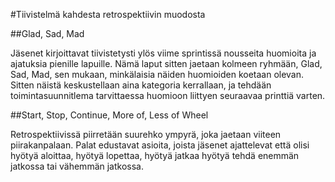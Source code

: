 #Tiivistelmä kahdesta retrospektiivin muodosta


##Glad, Sad, Mad

Jäsenet kirjoittavat tiivistetysti ylös viime sprintissä nousseita huomioita ja ajatuksia pienille lapuille.
Nämä laput sitten jaetaan kolmeen ryhmään, Glad, Sad, Mad, sen mukaan, minkälaisia näiden huomioiden koetaan olevan. 
Sitten näistä keskustellaan aina kategoria kerrallaan, ja tehdään toimintasuunnitlema tarvittaessa huomioon liittyen seuraavaa printtiä varten.


##Start, Stop, Continue, More of, Less of Wheel

Retrospektiivissä piirretään suurehko ympyrä, joka jaetaan viiteen piirakanpalaan.
Palat edustavat asioita, joista jäsenet ajattelevat että olisi hyötyä aloittaa, hyötyä lopettaa, hyötyä jatkaa
hyötyä tehdä enemmän jatkossa tai vähemmän jatkossa. 
 
